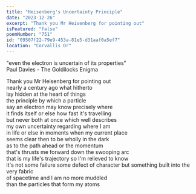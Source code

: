 ```yaml
---
title: "Heisenberg's Uncertainty Principle"
date: "2023-12-26"
excerpt: "Thank you Mr Heisenberg for pointing out"
isFeatured: "false"
poemNumber: "751"
id: "09507f22-79e9-453a-81e5-d31aaf0a5ef7"
location: "Corvallis Or"
---
```


"even the electron is uncertain of its properties"  
 Paul Davies - The Goldilocks Enigma

Thank you Mr Heisenberg for pointing out  
nearly a century ago what hitherto  
lay hidden at the heart of things  
the principle by which a particle  
say an electron may know precisely where  
it finds itself or else how fast it's travelling  
but never both at once which well describes  
my own uncertainty regarding where I am  
in life or else in moments when my current place  
seems clear then to be wholly in the dark  
as to the path ahead or the momentum  
that's thrusts me forward down the swooping arc  
that is my life's trajectory so I'm relieved to know  
it's not some failure some defect of character but something built into the very fabric  
of spacetime and I am no more muddled  
than the particles that form my atoms
